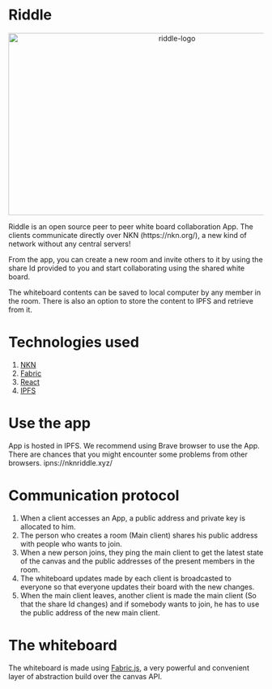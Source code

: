 # Riddle
<p align="center"><img width="650px" height="360px" src="https://i.ibb.co/0CYwLwN/Screenshot-2021-09-17-at-8-03-32-AM.png" alt="riddle-logo" /></p>
Riddle is an open source peer to peer white board collaboration App. The clients communicate directly over NKN (https://nkn.org/), a new kind of network without any central servers!

From the app, you can create a new room and invite others to it by using the share Id provided to you and start collaborating using the shared white board.

The whiteboard contents can be saved to local computer by any member in the room. There is also an option to store the content to IPFS and retrieve from it.

# Technologies used
1. [NKN](https://nkn.org/)
2. [Fabric](http://fabricjs.com/)
3. [React](https://reactjs.org/)
4. [IPFS](ipfs.io/)

# Use the app
App is hosted in IPFS. We recommend using Brave browser to use the App. There are chances that you might encounter some problems from other browsers.
ipns://nknriddle.xyz/

# Communication protocol
1. When a client accesses an App, a public address and private key is allocated to him.
2. The person who creates a room (Main client) shares his public address with people who wants to join.
3. When a new person joins, they ping the main client to get the latest state of the canvas and the public addresses of the present members in the room.
4. The whiteboard updates made by each client is broadcasted to everyone so that everyone updates their board with the new changes.
5. When the main client leaves, another client is made the main client (So that the share Id changes) and if somebody wants to join, he has to use the public address of the new main client.

# The whiteboard
The whiteboard is made using [Fabric.js](http://fabricjs.com/), a very powerful and convenient layer of abstraction build over the canvas API.

